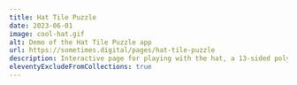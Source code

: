 ```yaml
---
title: Hat Tile Puzzle
date: 2023-06-01
image: cool-hat.gif
alt: Demo of the Hat Tile Puzzle app
url: https://sometimes.digital/pages/hat-tile-puzzle
description: Interactive page for playing with the hat, a 13-sided polykite shape whose pattern is an aperiodic monotile.
eleventyExcludeFromCollections: true
---
```

